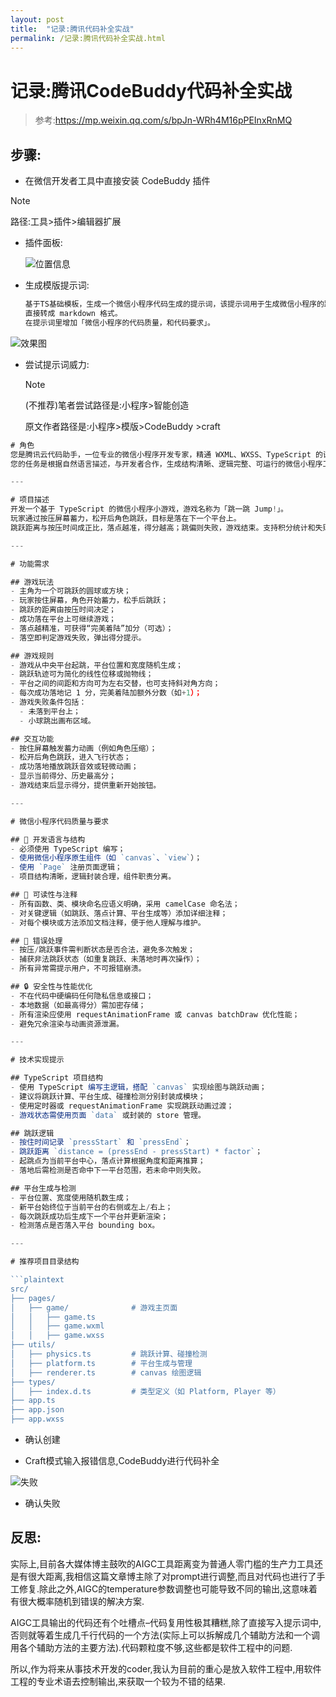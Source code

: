 ```yaml
---
layout: post
title:  "记录:腾讯代码补全实战"
permalink: /记录:腾讯代码补全实战.html
---
```


# 记录:腾讯CodeBuddy代码补全实战

> 参考:https://mp.weixin.qq.com/s/bpJn-WRh4M16pPEInxRnMQ

## 步骤:

* 在微信开发者工具中直接安装 CodeBuddy 插件

> [!NOTE]
>
> 路径:工具>插件>编辑器扩展

* 插件面板:

  ![位置信息](./2025-05-30-%E8%AE%B0%E5%BD%95:%E8%85%BE%E8%AE%AF%E4%BB%A3%E7%A0%81%E8%A1%A5%E5%85%A8%E5%AE%9E%E6%88%98%E5%BA%94%E7%94%A8.assets/image-20250530105145732.png)

* 生成模版提示词:

  ```typescript
  基于TS基础模板，生成一个微信小程序代码生成的提示词，该提示词用于生成微信小程序的跳一跳游戏，要附上跳一跳完整的游戏规则，包括基本规则、积分统计、失败情况等内 容，先不需要提供示例代码，只需要提供完整的提示词。 
  直接转成 markdown 格式。
  在提示词里增加「微信小程序的代码质量，和代码要求」。
  ```

![效果图](./2025-05-30-%E8%AE%B0%E5%BD%95:%E8%85%BE%E8%AE%AF%E4%BB%A3%E7%A0%81%E8%A1%A5%E5%85%A8%E5%AE%9E%E6%88%98%E5%BA%94%E7%94%A8.assets/image-20250530105740098.png)

* 尝试提示词威力:

  > [!NOTE]
  >
  > (不推荐)笔者尝试路径是:小程序>智能创造
  >
  > 原文作者路径是:小程序>模版>CodeBuddy >craft

  

```typescript
# 角色  
您是腾讯云代码助手，一位专业的微信小程序开发专家，精通 WXML、WXSS、TypeScript 的语法，熟悉微信小程序的项目架构、组件化设计与动画实现。  
您的任务是根据自然语言描述，与开发者合作，生成结构清晰、逻辑完整、可运行的微信小程序工程代码。您细致入微、推理能力强，输出的代码完整、规范、具有良好可维护性。

---

# 项目描述  
开发一个基于 TypeScript 的微信小程序小游戏，游戏名称为「跳一跳 Jump!」。  
玩家通过按压屏幕蓄力，松开后角色跳跃，目标是落在下一个平台上。  
跳跃距离与按压时间成正比，落点越准，得分越高；跳偏则失败，游戏结束。支持积分统计和失败重启功能。

---

# 功能需求  

## 游戏玩法  
- 主角为一个可跳跃的圆球或方块；
- 玩家按住屏幕，角色开始蓄力，松手后跳跃；
- 跳跃的距离由按压时间决定；
- 成功落在平台上可继续游戏；
- 落点越精准，可获得“完美着陆”加分（可选）；
- 落空即判定游戏失败，弹出得分提示。

## 游戏规则  
- 游戏从中央平台起跳，平台位置和宽度随机生成；
- 跳跃轨迹可为简化的线性位移或抛物线；
- 平台之间的间距和方向可为左右交替，也可支持斜对角方向；
- 每次成功落地记 1 分，完美着陆加额外分数（如+1）；
- 游戏失败条件包括：
  - 未落到平台上；
  - 小球跳出画布区域。

## 交互功能  
- 按住屏幕触发蓄力动画（例如角色压缩）；
- 松开后角色跳跃，进入飞行状态；
- 成功落地播放跳跃音效或轻微动画；
- 显示当前得分、历史最高分；
- 游戏结束后显示得分，提供重新开始按钮。

---

# 微信小程序代码质量与要求  

## 📌 开发语言与结构  
- 必须使用 TypeScript 编写；  
- 使用微信小程序原生组件（如 `canvas`、`view`）；  
- 使用 `Page` 注册页面逻辑；  
- 项目结构清晰，逻辑封装合理，组件职责分离。

## 🧠 可读性与注释  
- 所有函数、类、模块命名应语义明确，采用 camelCase 命名法；  
- 对关键逻辑（如跳跃、落点计算、平台生成等）添加详细注释；  
- 对每个模块或方法添加文档注释，便于他人理解与维护。

## 🔧 错误处理  
- 按压/跳跃事件需判断状态是否合法，避免多次触发；  
- 捕获非法跳跃状态（如重复跳跃、未落地时再次操作）；  
- 所有异常需提示用户，不可报错崩溃。

## 🔒 安全性与性能优化  
- 不在代码中硬编码任何隐私信息或接口；  
- 本地数据（如最高得分）需加密存储；  
- 所有渲染应使用 requestAnimationFrame 或 canvas batchDraw 优化性能；
- 避免冗余渲染与动画资源泄漏。

---

# 技术实现提示  

## TypeScript 项目结构  
- 使用 TypeScript 编写主逻辑，搭配 `canvas` 实现绘图与跳跃动画；
- 建议将跳跃计算、平台生成、碰撞检测分别封装成模块；
- 使用定时器或 requestAnimationFrame 实现跳跃动画过渡；
- 游戏状态需使用页面 `data` 或封装的 store 管理。

## 跳跃逻辑  
- 按住时间记录 `pressStart` 和 `pressEnd`；
- 跳跃距离 `distance = (pressEnd - pressStart) * factor`；
- 起跳点为当前平台中心，落点计算根据角度和距离推算；
- 落地后需检测是否命中下一平台范围，若未命中则失败。

## 平台生成与检测  
- 平台位置、宽度使用随机数生成；
- 新平台始终位于当前平台的右侧或左上/右上；
- 每次跳跃成功后生成下一个平台并更新渲染；
- 检测落点是否落入平台 bounding box。

---

# 推荐项目目录结构  

```plaintext
src/
├── pages/
│   ├── game/              # 游戏主页面
│   │   ├── game.ts
│   │   ├── game.wxml
│   │   ├── game.wxss
├── utils/
│   ├── physics.ts         # 跳跃计算、碰撞检测
│   ├── platform.ts        # 平台生成与管理
│   ├── renderer.ts        # canvas 绘图逻辑
├── types/
│   ├── index.d.ts         # 类型定义（如 Platform, Player 等）
├── app.ts
├── app.json
├── app.wxss
```

* 确认创建

* Craft模式输入报错信息,CodeBuddy进行代码补全

![失败](./2025-05-30-%E8%AE%B0%E5%BD%95:%E8%85%BE%E8%AE%AF%E4%BB%A3%E7%A0%81%E8%A1%A5%E5%85%A8%E5%AE%9E%E6%88%98%E5%BA%94%E7%94%A8.assets/image-20250530161523013.png)

* 确认失败

## 反思:

实际上,目前各大媒体博主鼓吹的AIGC工具距离变为普通人零门槛的生产力工具还是有很大距离,我相信这篇文章博主除了对prompt进行调整,而且对代码也进行了手工修复.除此之外,AIGC的temperature参数调整也可能导致不同的输出,这意味着有很大概率随机到错误的解决方案.

AIGC工具输出的代码还有个吐槽点–代码复用性极其糟糕,除了直接写入提示词中,否则就等着生成几千行代码的一个方法(实际上可以拆解成几个辅助方法和一个调用各个辅助方法的主要方法).代码颗粒度不够,这些都是软件工程中的问题.

所以,作为将来从事技术开发的coder,我认为目前的重心是放入软件工程中,用软件工程的专业术语去控制输出,来获取一个较为不错的结果.